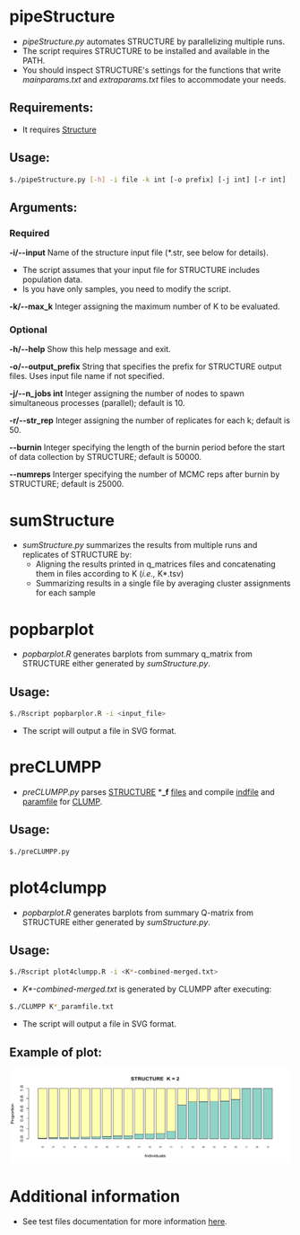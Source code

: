 # pipeStructure
- _pipeStructure.py_ automates STRUCTURE by parallelizing multiple runs. 
- The script requires STRUCTURE to be installed and available in the PATH.
- You should inspect STRUCTURE's settings for the functions that write _mainparams.txt_ and _extraparams.txt_ files to accommodate your needs.

## Requirements:
- It requires [Structure](https://web.stanford.edu/group/pritchardlab/structure_software/release_versions/v2.3.4/html/structure.html)

## Usage:

```bash
$./pipeStructure.py [-h] -i file -k int [-o prefix] [-j int] [-r int] [--burnin int] [--numreps int]
```

## Arguments:
### Required
**-i/--input**  Name of the structure input file (*.str, see below for details).
- The script assumes that your input file for STRUCTURE includes population data.
- Is you have only samples, you need to modify the script.

**-k/--max_k**  Integer assigning the maximum number of K to be evaluated.

### Optional
**-h/--help**  Show this help message and exit.

**-o/--output_prefix** String that specifies the prefix for STRUCTURE output files. Uses input file name if not specified.

**-j/--n_jobs int**  Integer assigning the number of nodes to spawn simultaneous processes (parallel); default is 10.

**-r/--str_rep** Integer assigning the number of replicates for each k; default is 50.

**--burnin**  Integer specifying the length of the burnin period before the start of data collection by STRUCTURE; default is 50000.

**--numreps** Interger specifying the number of MCMC reps after burnin by STRUCTURE; default is 25000.


# sumStructure
- _sumStructure.py_ summarizes the results from multiple runs and replicates of STRUCTURE by:
  - Aligning the results printed in q_matrices files and concatenating them in files according to K (_i.e.,_ K*.tsv)
  - Summarizing results in a single file by averaging cluster assignments for each sample 


# popbarplot
- _popbarplot.R_ generates barplots from summary q_matrix from STRUCTURE either generated by _sumStructure.py_.

## Usage:
```bash
$./Rscript popbarplor.R -i <input_file>
```
- The script will output a file in SVG format.

# preCLUMPP
- _preCLUMPP.py_ parses [STRUCTURE](https://web.stanford.edu/group/pritchardlab/structure.html) ***_f** [files](https://rosenberglab.stanford.edu/software/CLUMPP_Manual.pdf)
   and compile [indfile](https://rosenberglab.stanford.edu/software/CLUMPP_Manual.pdf) and [paramfile](https://rosenberglab.stanford.edu/software/CLUMPP_Manual.pdf) for [CLUMP](https://rosenberglab.stanford.edu/clumpp.html).

## Usage:
```bash
$./preCLUMPP.py
```
# plot4clumpp
- _popbarplot.R_ generates barplots from summary Q-matrix from STRUCTURE either generated by _sumStructure.py_.

## Usage:
```bash
$./Rscript plot4clumpp.R -i <K*-combined-merged.txt>
```
- _K*-combined-merged.txt_ is generated by CLUMPP after executing:

```bash
$./CLUMPP K*_paramfile.txt
```
- The script will output a file in SVG format.

## Example of plot:


![example](https://github.com/fplmarques/pipeStructure/blob/main/test_files/k2_barplot.png)

# Additional information
- See test files documentation for more information [here](https://github.com/fplmarques/pipeStructure/blob/main/test_files/readme.md).
